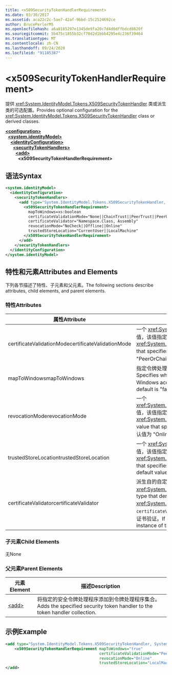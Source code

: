 ```yaml
---
title: <x509SecurityTokenHandlerRequirement>
ms.date: 03/30/2017
ms.assetid: aca22c2c-5ae7-42af-9bbd-15c2524692ce
author: BrucePerlerMS
ms.openlocfilehash: a6a8185297e1345de9fa20c7d4d0dffbdcd8620f
ms.sourcegitcommit: 5b475c1855b32cf78d2d1bbb4295e4c236f39464
ms.translationtype: MT
ms.contentlocale: zh-CN
ms.lasthandoff: 09/24/2020
ms.locfileid: "91185387"
---
```

# \<x509SecurityTokenHandlerRequirement>

<span data-ttu-id="5ab9a-101">提供 <xref:System.IdentityModel.Tokens.X509SecurityTokenHandler> 类或派生类的可选配置。</span><span class="sxs-lookup"><span data-stu-id="5ab9a-101">Provides optional configuration for the <xref:System.IdentityModel.Tokens.X509SecurityTokenHandler> class or derived classes.</span></span>  
  
[**\<configuration>**](../configuration-element.md)\
&nbsp;&nbsp;[**\<system.identityModel>**](system-identitymodel.md)\
&nbsp;&nbsp;&nbsp;&nbsp;[**\<identityConfiguration>**](identityconfiguration.md)\
&nbsp;&nbsp;&nbsp;&nbsp;&nbsp;&nbsp;[**\<securityTokenHandlers>**](securitytokenhandlers.md)\
&nbsp;&nbsp;&nbsp;&nbsp;&nbsp;&nbsp;&nbsp;&nbsp;[**\<add>**](add.md)\
&nbsp;&nbsp;&nbsp;&nbsp;&nbsp;&nbsp;&nbsp;&nbsp;&nbsp;&nbsp;**\<x509SecurityTokenHandlerRequirement>**  
  
## <a name="syntax"></a><span data-ttu-id="5ab9a-102">语法</span><span class="sxs-lookup"><span data-stu-id="5ab9a-102">Syntax</span></span>  
  
```xml  
<system.identityModel>  
  <identityConfiguration>  
    <securityTokenHandlers>  
      <add type="System.IdentityModel.Tokens.X509SecurityTokenHandler, System.IdentityModel">  
        <x509SecurityTokenHandlerRequirement>  
          mapToWindows=xs:boolean  
          certificateValidationMode="None||ChainTrust||PeerTrust||PeerOrChainTrust||Custom"  
          certificateValidator="Namespace.Class, Assembly"  
          revocationMode="NoCheck||Offline||Online"  
          trustedStoreLocation="CurrentUser||LocalMachine"  
        </x509SecurityTokenHandlerRequirement>  
      </add>  
    </securityTokenHandlers>  
  </identityConfiguration>  
</system.identityModel>  
```  
  
## <a name="attributes-and-elements"></a><span data-ttu-id="5ab9a-103">特性和元素</span><span class="sxs-lookup"><span data-stu-id="5ab9a-103">Attributes and Elements</span></span>  

 <span data-ttu-id="5ab9a-104">下列各节描述了特性、子元素和父元素。</span><span class="sxs-lookup"><span data-stu-id="5ab9a-104">The following sections describe attributes, child elements, and parent elements.</span></span>  
  
### <a name="attributes"></a><span data-ttu-id="5ab9a-105">特性</span><span class="sxs-lookup"><span data-stu-id="5ab9a-105">Attributes</span></span>  
  
|<span data-ttu-id="5ab9a-106">属性</span><span class="sxs-lookup"><span data-stu-id="5ab9a-106">Attribute</span></span>|<span data-ttu-id="5ab9a-107">描述</span><span class="sxs-lookup"><span data-stu-id="5ab9a-107">Description</span></span>|  
|---------------|-----------------|  
|<span data-ttu-id="5ab9a-108">certificateValidationMode</span><span class="sxs-lookup"><span data-stu-id="5ab9a-108">certificateValidationMode</span></span>|<span data-ttu-id="5ab9a-109">一个 <xref:System.ServiceModel.Security.X509CertificateValidationMode> 值，该值指定要用于 x.509 证书的验证模式。</span><span class="sxs-lookup"><span data-stu-id="5ab9a-109">An <xref:System.ServiceModel.Security.X509CertificateValidationMode> value that specifies the validation mode to use for the X.509 certificate.</span></span> <span data-ttu-id="5ab9a-110">默认值为 "PeerOrChainTrust"。</span><span class="sxs-lookup"><span data-stu-id="5ab9a-110">The default value is "PeerOrChainTrust".</span></span>|  
|<span data-ttu-id="5ab9a-111">mapToWindows</span><span class="sxs-lookup"><span data-stu-id="5ab9a-111">mapToWindows</span></span>|<span data-ttu-id="5ab9a-112">指定令牌处理程序是否应使用传入 UPN 声明将验证令牌映射到 Windows 帐户。</span><span class="sxs-lookup"><span data-stu-id="5ab9a-112">Specifies whether the token handler should map the validating token to a Windows account by using the incoming UPN claim.</span></span> <span data-ttu-id="5ab9a-113">默认值为“false”。</span><span class="sxs-lookup"><span data-stu-id="5ab9a-113">The default is "false".</span></span>|  
|<span data-ttu-id="5ab9a-114">revocationMode</span><span class="sxs-lookup"><span data-stu-id="5ab9a-114">revocationMode</span></span>|<span data-ttu-id="5ab9a-115">一个 <xref:System.Security.Cryptography.X509Certificates.X509RevocationMode> 值，该值指定要用于 x.509 证书的吊销模式。</span><span class="sxs-lookup"><span data-stu-id="5ab9a-115">An <xref:System.Security.Cryptography.X509Certificates.X509RevocationMode> value that specifies the revocation mode to use for the X.509 certificate.</span></span> <span data-ttu-id="5ab9a-116">默认值为 "Online"。</span><span class="sxs-lookup"><span data-stu-id="5ab9a-116">The default value is "Online".</span></span>|  
|<span data-ttu-id="5ab9a-117">trustedStoreLocation</span><span class="sxs-lookup"><span data-stu-id="5ab9a-117">trustedStoreLocation</span></span>|<span data-ttu-id="5ab9a-118">一个 <xref:System.Security.Cryptography.X509Certificates.StoreLocation> 值，该值指定 x.509 证书存储区。</span><span class="sxs-lookup"><span data-stu-id="5ab9a-118">A <xref:System.Security.Cryptography.X509Certificates.StoreLocation> value that specifies the X.509 certificate store.</span></span> <span data-ttu-id="5ab9a-119">默认值为 "LocalMachine"。</span><span class="sxs-lookup"><span data-stu-id="5ab9a-119">The default value is "LocalMachine".</span></span>|  
|<span data-ttu-id="5ab9a-120">certificateValidator</span><span class="sxs-lookup"><span data-stu-id="5ab9a-120">certificateValidator</span></span>|<span data-ttu-id="5ab9a-121">派生自的自定义类型 <xref:System.IdentityModel.Selectors.X509CertificateValidator> 。</span><span class="sxs-lookup"><span data-stu-id="5ab9a-121">A custom type that derives from <xref:System.IdentityModel.Selectors.X509CertificateValidator>.</span></span> <span data-ttu-id="5ab9a-122">如果该 `certificateValidationMode` 属性为 "Custom"，则此类型的实例将用于颁发者证书验证。</span><span class="sxs-lookup"><span data-stu-id="5ab9a-122">If the `certificateValidationMode` attribute is "Custom", an instance of this type is used for issuer certificate validation.</span></span>|  
  
### <a name="child-elements"></a><span data-ttu-id="5ab9a-123">子元素</span><span class="sxs-lookup"><span data-stu-id="5ab9a-123">Child Elements</span></span>  

 <span data-ttu-id="5ab9a-124">无</span><span class="sxs-lookup"><span data-stu-id="5ab9a-124">None</span></span>  
  
### <a name="parent-elements"></a><span data-ttu-id="5ab9a-125">父元素</span><span class="sxs-lookup"><span data-stu-id="5ab9a-125">Parent Elements</span></span>  
  
|<span data-ttu-id="5ab9a-126">元素</span><span class="sxs-lookup"><span data-stu-id="5ab9a-126">Element</span></span>|<span data-ttu-id="5ab9a-127">描述</span><span class="sxs-lookup"><span data-stu-id="5ab9a-127">Description</span></span>|  
|-------------|-----------------|  
|[\<add>](add.md)|<span data-ttu-id="5ab9a-128">将指定的安全令牌处理程序添加到令牌处理程序集合。</span><span class="sxs-lookup"><span data-stu-id="5ab9a-128">Adds the specified security token handler to the token handler collection.</span></span>|  
  
## <a name="example"></a><span data-ttu-id="5ab9a-129">示例</span><span class="sxs-lookup"><span data-stu-id="5ab9a-129">Example</span></span>  
  
```xml  
<add type="System.IdentityModel.Tokens.X509SecurityTokenHandler, System.IdentityModel">  
    <x509SecurityTokenHandlerRequirement mapToWindows="true"
                                         certificateValidationMode="PeerOrChainTrust"
                                         revocationMode="Online"
                                         trustedStoreLocation="LocalMachine" />  
</add>  
```

